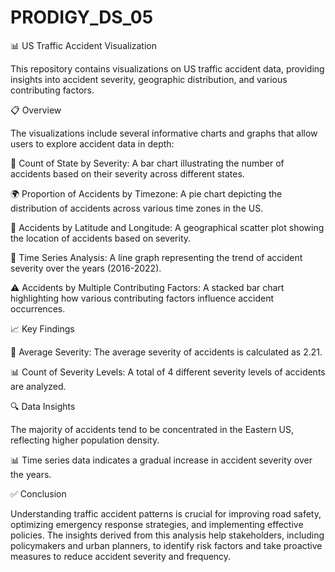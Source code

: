 # PRODIGY_DS_05
📊 US Traffic Accident Visualization

This repository contains visualizations on US traffic accident data, providing insights into accident severity, geographic distribution, and various contributing factors.

📋 Overview

The visualizations include several informative charts and graphs that allow users to explore accident data in depth:

🚦 Count of State by Severity: A bar chart illustrating the number of accidents based on their severity across different states.

🌍 Proportion of Accidents by Timezone: A pie chart depicting the distribution of accidents across various time zones in the US.

📍 Accidents by Latitude and Longitude: A geographical scatter plot showing the location of accidents based on severity.

📅 Time Series Analysis: A line graph representing the trend of accident severity over the years (2016-2022).

⚠️ Accidents by Multiple Contributing Factors: A stacked bar chart highlighting how various contributing factors influence accident occurrences.

📈 Key Findings

🚗 Average Severity: The average severity of accidents is calculated as 2.21.

📊 Count of Severity Levels: A total of 4 different severity levels of accidents are analyzed.

🔍 Data Insights

The majority of accidents tend to be concentrated in the Eastern US, reflecting higher population density.

📊 Time series data indicates a gradual increase in accident severity over the years.

✅ Conclusion

Understanding traffic accident patterns is crucial for improving road safety, optimizing emergency response strategies, and implementing effective policies. The insights derived from this analysis help stakeholders, including policymakers and urban planners, to identify risk factors and take proactive measures to reduce accident severity and frequency.
